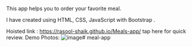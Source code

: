 This app helps you to order your favorite meal.

I have created using HTML, CSS, JavaScript with Bootstrap . 

Hoisted link : https://rasool-shaik.github.io/Meals-app/ tap here for quick review.
Demo Photos:
![image](https://github.com/user-attachments/assets/6a37286d-85d1-4260-bffa-d9539f8996e9)# meal-app

